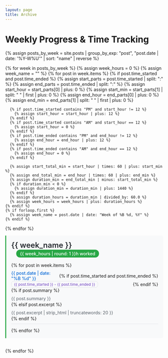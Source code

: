 ```yaml
---
layout: page
title: Archive
---
```


# Weekly Progress & Time Tracking

<!-- All posts organized by week with hours worked calculation. -->

{% assign posts_by_week = site.posts | group_by_exp: "post", "post.date | date: '%Y-W%U'" | sort: "name" | reverse %}

{% for week in posts_by_week %}
  {% assign week_hours = 0 %}
  {% assign week_name = "" %}
  {% for post in week.items %}
    {% if post.time_started and post.time_ended %}
      {% assign start_parts = post.time_started | split: ":" %}
      {% assign end_parts = post.time_ended | split: ":" %}
      {% assign start_hour = start_parts[0] | plus: 0 %}
      {% assign start_min = start_parts[1] | split: " " | first | plus: 0 %}
      {% assign end_hour = end_parts[0] | plus: 0 %}
      {% assign end_min = end_parts[1] | split: " " | first | plus: 0 %}
      
      {% if post.time_started contains "PM" and start_hour != 12 %}
        {% assign start_hour = start_hour | plus: 12 %}
      {% endif %}
      {% if post.time_started contains "AM" and start_hour == 12 %}
        {% assign start_hour = 0 %}
      {% endif %}
      {% if post.time_ended contains "PM" and end_hour != 12 %}
        {% assign end_hour = end_hour | plus: 12 %}
      {% endif %}
      {% if post.time_ended contains "AM" and end_hour == 12 %}
        {% assign end_hour = 0 %}
      {% endif %}
      
      {% assign start_total_min = start_hour | times: 60 | plus: start_min %}
      {% assign end_total_min = end_hour | times: 60 | plus: end_min %}
      {% assign duration_min = end_total_min | minus: start_total_min %}
      {% if duration_min < 0 %}
        {% assign duration_min = duration_min | plus: 1440 %}
      {% endif %}
      {% assign duration_hours = duration_min | divided_by: 60.0 %}
      {% assign week_hours = week_hours | plus: duration_hours %}
    {% endif %}
    {% if forloop.first %}
      {% assign week_name = post.date | date: "Week of %B %d, %Y" %}
    {% endif %}
  {% endfor %}
  
  <div class="week-group" style="margin-bottom: 2rem; padding: 1rem; border-left: 3px solid #28a745; background: #f8f9fa; border-radius: 0 6px 6px 0;">
    <div style="display: flex; justify-content: space-between; align-items: center; margin-bottom: 1rem; flex-wrap: wrap;">
      <h2 style="margin: 0; color: #24292e; font-size: 1.5rem; font-weight: 600;">
        {{ week_name }}
      </h2>
      <div style="background: #28a745; color: white; padding: 0.25rem 0.75rem; border-radius: 12px; font-size: 0.875rem; font-weight: 500; margin-left: 1rem;">
        {{ week_hours | round: 1 }}h worked
      </div>
    </div>
    <ul style="list-style: none; padding: 0; margin: 0;">
      {% for post in week.items %}
        <li style="margin-bottom: 0.75rem; padding: 0.5rem 0; border-bottom: 1px solid #e1e4e8;">
          <div style="display: flex; justify-content: space-between; align-items: center; flex-wrap: wrap;">
            <a href="{{ site.baseurl }}{{ post.url }}" 
               style="text-decoration: none; color: #0366d6; font-weight: 500; flex: 1; margin-right: 1rem;"
               onmouseover="this.style.color='#0056b3'" 
               onmouseout="this.style.color='#0366d6'">
              {{ post.date | date: "%B %d" }}
            </a>
            {% if post.time_started and post.time_ended %}
              <span style="color: #6f42c1; font-size: 0.75rem; white-space: nowrap; background: #f8f9fa; padding: 0.125rem 0.5rem; border-radius: 8px; border: 1px solid #e1e4e8;">
                {{ post.time_started }} - {{ post.time_ended }}
              </span>
            {% endif %}
          </div>
          {% if post.summary %}
            <p style="margin: 0.5rem 0 0 0; color: #586069; font-size: 0.875rem; line-height: 1.4;">
              {{ post.summary }}
            </p>
          {% elsif post.excerpt %}
            <p style="margin: 0.5rem 0 0 0; color: #586069; font-size: 0.875rem; line-height: 1.4;">
              {{ post.excerpt | strip_html | truncatewords: 20 }}
            </p>
          {% endif %}
        </li>
      {% endfor %}
    </ul>
  </div>
{% endfor %}

<!-- <div style="text-align: center; margin-top: 3rem; padding: 2rem; background: #f6f8fa; border-radius: 8px;">
  <p style="margin: 0; color: #586069; font-size: 0.875rem;">
    📚 <strong>{{ site.posts.size }}</strong> posts and counting...
  </p>
  <p style="margin: 0.5rem 0 0 0; color: #586069; font-size: 0.875rem;">
    Follow the journey from Day 0 to building the future of AI-powered solutions.
  </p>
</div> -->